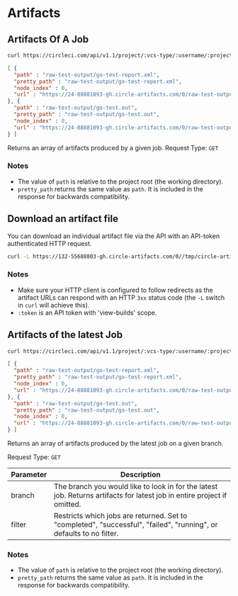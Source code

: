 # Artifacts

## Artifacts Of A Job

```sh
curl https://circleci.com/api/v1.1/project/:vcs-type/:username/:project/:build_num/artifacts -H "Circle-Token: <circle-token>"
```

```json
[ {
  "path" : "raw-test-output/go-test-report.xml",
  "pretty_path" : "raw-test-output/go-test-report.xml",
  "node_index" : 0,
  "url" : "https://24-88881093-gh.circle-artifacts.com/0/raw-test-output/go-test-report.xml"
}, {
  "path" : "raw-test-output/go-test.out",
  "pretty_path" : "raw-test-output/go-test.out",
  "node_index" : 0,
  "url" : "https://24-88881093-gh.circle-artifacts.com/0/raw-test-output/go-test.out"
} ]
```


Returns an array of artifacts produced by a given job.
Request Type: `GET`

### Notes

* The value of `path` is relative to the project root (the working directory).
* `pretty_path` returns the same value as `path`. It is included in the response for backwards compatibility.


## Download an artifact file

You can download an individual artifact file via the API with an API-token authenticated HTTP request.

```sh
curl -L https://132-55688803-gh.circle-artifacts.com/0//tmp/circle-artifacts.7wgAaIU/file.txt -H "Circle-Token: <circle-token>"
```

### Notes
* Make sure your HTTP client is configured to follow redirects as the artifact URLs can respond with
an HTTP `3xx` status code (the `-L` switch in `curl` will achieve this).
* `:token` is an API token with 'view-builds' scope.

## Artifacts of the latest Job

```sh
curl https://circleci.com/api/v1.1/project/:vcs-type/:username/:project/latest/artifacts?branch=:branch&filter=:filter -H "Circle-Token: <circle-token>"
```

```json
[ {
  "path" : "raw-test-output/go-test-report.xml",
  "pretty_path" : "raw-test-output/go-test-report.xml",
  "node_index" : 0,
  "url" : "https://24-88881093-gh.circle-artifacts.com/0/raw-test-output/go-test-report.xml"
}, {
  "path" : "raw-test-output/go-test.out",
  "pretty_path" : "raw-test-output/go-test.out",
  "node_index" : 0,
  "url" : "https://24-88881093-gh.circle-artifacts.com/0/raw-test-output/go-test.out"
} ]
```

Returns an array of artifacts produced by the latest job on a given branch.

Request Type: `GET`

**Parameter** | **Description**
------- | -------------
branch | The branch you would like to look in for the latest job. Returns artifacts for latest job in entire project if omitted.
filter | Restricts which jobs are returned. Set to "completed", "successful", "failed", "running", or defaults to no filter.


### Notes

* The value of `path` is relative to the project root (the working directory).
* `pretty_path` returns the same value as `path`. It is included in the response for backwards compatibility.
